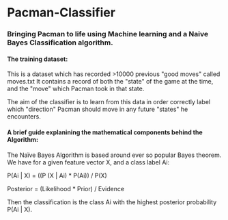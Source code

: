 # Pacman-Classifier
### Bringing Pacman to life using Machine learning and a Naive Bayes Classification algorithm. 

#### The training dataset:
This is a dataset which has recorded >10000 previous "good moves" called moves.txt
It contains a record of both the "state" of the game at the time, and the "move" which Pacman took in that state. 

The aim of the classifier is to learn from this data in order correctly label which "direction" Pacman should move in any future "states" he encounters. 

#### A brief guide explanining the mathematical components behind the Algorithm:
The Naïve Bayes Algorithm is based around ever so popular Bayes theorem. We have for a given feature vector X, and a class label Ai:

P(Ai | X) = ((P (X | Ai) * P(Ai)) / P(X)
 
Posterior = (Likelihood * Prior) /  Evidence

Then the classification is the class Ai with the highest posterior probability P(Ai | X).




